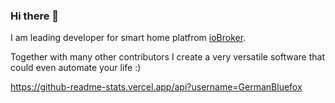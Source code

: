 ### Hi there 👋
I am leading developer for smart home platfrom [ioBroker](https://github.com/ioBroker).

Together with many other contributors I create a very versatile software that could even automate your life :)

https://github-readme-stats.vercel.app/api?username=GermanBluefox
